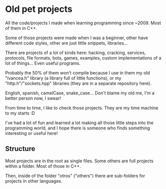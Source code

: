 # Old pet projects

All the code/projects I made when learning programming since ~2009. Most of them in C++.

Some of those projects were made when I was a beginner, other have different code styles, other are just little snippets, libraries...

There are projects of a lot of kinds here: hacking, cracking, services, protocols, file formats, bots, games, examples, custom implementations of a lot of things... Even useful programs.

Probably the 50% of them won't compile because I use in them my old "ivancea.h" library (a library full of little functions), or my "http.h"/"sockets.hpp" libraries (they are in a separate repository here).

English, spanish, camelCase, snake_case... Don't blame my old me, I'm a better person now, I swear!

From time to time, I like to check those projects. They are my time machine to my starts :D

I've had a lot of fun and learned a lot making all those little steps into the programming world, and I hope there is someone who finds something interesting or useful here!

## Structure

Most projects are in the root as single files. Some others are full projects within a folder. Most of those in C++.

Then, inside of the folder "otros" ("others") there are sub-folders for projects in other languages.